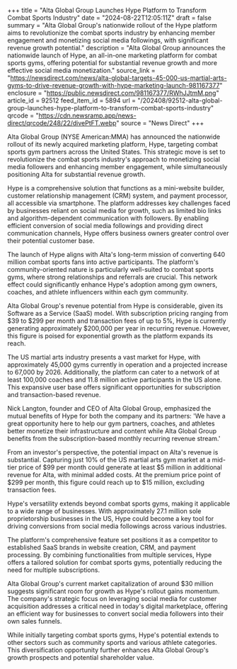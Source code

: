 +++
title = "Alta Global Group Launches Hype Platform to Transform Combat Sports Industry"
date = "2024-08-22T12:05:11Z"
draft = false
summary = "Alta Global Group's nationwide rollout of the Hype platform aims to revolutionize the combat sports industry by enhancing member engagement and monetizing social media followings, with significant revenue growth potential."
description = "Alta Global Group announces the nationwide launch of Hype, an all-in-one marketing platform for combat sports gyms, offering potential for substantial revenue growth and more effective social media monetization."
source_link = "https://newsdirect.com/news/alta-global-targets-45-000-us-martial-arts-gyms-to-drive-revenue-growth-with-hype-marketing-launch-981167377"
enclosure = "https://public.newsdirect.com/981167377/RWhJJtmM.png"
article_id = 92512
feed_item_id = 5894
url = "/202408/92512-alta-global-group-launches-hype-platform-to-transform-combat-sports-industry"
qrcode = "https://cdn.newsramp.app/news-direct/qrcode/248/22/divePtFT.webp"
source = "News Direct"
+++

<p>Alta Global Group (NYSE American:MMA) has announced the nationwide rollout of its newly acquired marketing platform, Hype, targeting combat sports gym partners across the United States. This strategic move is set to revolutionize the combat sports industry's approach to monetizing social media followers and enhancing member engagement, while simultaneously positioning Alta for substantial revenue growth.</p><p>Hype is a comprehensive solution that functions as a mini-website builder, customer relationship management (CRM) system, and payment processor, all accessible via smartphone. The platform addresses key challenges faced by businesses reliant on social media for growth, such as limited bio links and algorithm-dependent communication with followers. By enabling efficient conversion of social media followings and providing direct communication channels, Hype offers business owners greater control over their potential customer base.</p><p>The launch of Hype aligns with Alta's long-term mission of converting 640 million combat sports fans into active participants. The platform's community-oriented nature is particularly well-suited to combat sports gyms, where strong relationships and referrals are crucial. This network effect could significantly enhance Hype's adoption among gym owners, coaches, and athlete influencers within each gym community.</p><p>Alta Global Group's revenue potential from Hype is considerable, given its Software as a Service (SaaS) model. With subscription pricing ranging from $39 to $299 per month and transaction fees of up to 5%, Hype is currently generating approximately $200,000 per year in recurring revenue. However, this figure is poised for exponential growth as the platform expands its reach.</p><p>The US martial arts industry presents a vast market for Hype, with approximately 45,000 gyms currently in operation and a projected increase to 67,000 by 2026. Additionally, the platform can cater to a network of at least 100,000 coaches and 11.8 million active participants in the US alone. This expansive user base offers significant opportunities for subscription and transaction-based revenue.</p><p>Nick Langton, founder and CEO of Alta Global Group, emphasized the mutual benefits of Hype for both the company and its partners: 'We have a great opportunity here to help our gym partners, coaches, and athletes better monetize their infrastructure and content while Alta Global Group benefits from the subscription-based monthly recurring revenue stream.'</p><p>From an investor's perspective, the potential impact on Alta's revenue is substantial. Capturing just 10% of the US martial arts gym market at a mid-tier price of $99 per month could generate at least $5 million in additional revenue for Alta, with minimal added costs. At the premium price point of $299 per month, this figure could reach up to $15 million, excluding transaction fees.</p><p>Hype's versatility extends beyond combat sports gyms, making it applicable to a wide range of businesses. With approximately 27.1 million sole proprietorship businesses in the US, Hype could become a key tool for driving conversions from social media followings across various industries.</p><p>The platform's comprehensive feature set positions it as a competitor to established SaaS brands in website creation, CRM, and payment processing. By combining functionalities from multiple services, Hype offers a tailored solution for combat sports gyms, potentially reducing the need for multiple subscriptions.</p><p>Alta Global Group's current market capitalization of around $30 million suggests significant room for growth as Hype's rollout gains momentum. The company's strategic focus on leveraging social media for customer acquisition addresses a critical need in today's digital marketplace, offering an efficient way for businesses to convert social media followers into their own sales funnels.</p><p>While initially targeting combat sports gyms, Hype's potential extends to other sectors such as community sports and various athlete categories. This diversification opportunity further enhances Alta Global Group's growth prospects and potential shareholder value.</p>